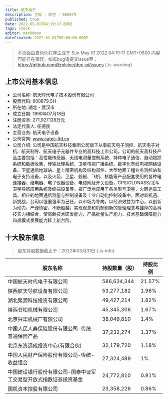 ```yaml
---
title: 航天电子
description: 主板 - 航空 - 600879
published: true
date: 2022-05-01T04:19:17.000Z
tags: stock
editor: markdown
dateCreated: 2022-01-01T00:00:00.000Z
---
```


> 本页面由自动化程序生成于 Sun May 01 2022 04:19:17 GMT+0800
> 内容可能存在错误，如有bug请提交issue至：https://github.com/Eroleice/doc-pi/issues
{.is-warning}

## 上市公司基本信息
- 公司名称: 航天时代电子技术股份有限公司
- 股票代码: 600879.SH
- 所在地: 湖北 - 武汉市
- 成立日期: 1990年07月18日
- 注册资本: 271,927.128万元
- 法定代表人: 任德民
- 主营业务: 航天电子设备
- 公司官网: www.catec-ltd.cn
- 公司介绍: 公司是中国航天科技集团公司旗下从事航天电子测控、航天电子对抗、航天制导、航天电子元器件专业的高科技上市公司。公司的航天高科技产品主要包括：高性能传感器、无线电测量控制系统、特种电子通信、自动跟踪系统和数据收集、传输处理系统、卫星电视广播系统、数字化有线电视网络设备、卫星通信地球站、星上精密机构及结构部件、大型地面工程业务测控站和电子支持设备，以及火箭、卫星、舰船、飞机、核能等产品配套使用的各种电连接器、继电器、电子仪器设备、电缆网及开关设备，GPS/GLONASS/北斗卫星导航应用系统及终端设备等，被广泛地应用于各类型号卫星、火箭运载工具、相应的地面通信测量与控制设备及工业自动化控制设备中。面对新机遇、新挑战，公司以强国强军为己任，以市场为导向，以经济效益为中心，以创新为动力，严谨慎密，不断超越，实现观念和机制创新的管理理念与雄厚的高科技实力相结合，使高新技术研发能力、产品批量生产能力、技术基础保障能力和规模式发展能力跃上新台阶。


## 十大股东信息
> 股东持股数据截止于：2022年03月31日
{.is-info}

| 股东名称 | 持股数量（股） | 持股比例 |
| --- | --- | --- |
| 中国航天时代电子有限公司 | 586,634,344 | 21.57% |
| 陕西航天导航设备有限公司 | 53,277,182 | 1.96% |
| 湖北聚源科技投资有限公司 | 49,427,214 | 1.82% |
| 陕西苍松机械有限公司 | 45,345,306 | 1.67% |
| 北京兴华机械厂有限公司 | 38,049,810 | 1.4% |
| 中国人民人寿保险股份有限公司-传统-普通保险产品 | 37,232,274 | 1.37% |
| 北京东资远成投资中心(有限合伙) | 32,179,720 | 1.18% |
| 中国人民财产保险股份有限公司-传统-收益组合 | 27,324,489 | 1% |
| 中国建设银行股份有限公司-国泰中证军工交易型开放式指数证券投资基金 | 24,772,810 | 0.91% |
| 国机资本控股有限公司 | 23,358,226 | 0.86% |




